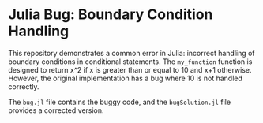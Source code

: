 # Julia Bug: Boundary Condition Handling

This repository demonstrates a common error in Julia: incorrect handling of boundary conditions in conditional statements. The `my_function` function is designed to return x^2 if x is greater than or equal to 10 and x+1 otherwise. However, the original implementation has a bug where 10 is not handled correctly.

The `bug.jl` file contains the buggy code, and the `bugSolution.jl` file provides a corrected version.
